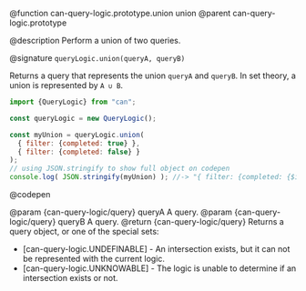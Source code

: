 @function can-query-logic.prototype.union union
@parent can-query-logic.prototype

@description Perform a union of two queries.

@signature `queryLogic.union(queryA, queryB)`

  Returns a query that represents the union `queryA` and `queryB`. In set theory, a union is
  represented by `A ∪ B`.

  ```js
  import {QueryLogic} from "can";

  const queryLogic = new QueryLogic();

  const myUnion = queryLogic.union(
    { filter: {completed: true} },
    { filter: {completed: false} }
  );
  // using JSON.stringify to show full object on codepen
  console.log( JSON.stringify(myUnion) ); //-> "{ filter: {completed: {$in: [true, false]}} }"
  ```
  @codepen

  @param  {can-query-logic/query} queryA A query.
  @param  {can-query-logic/query} queryB A query.
  @return {can-query-logic/query} Returns a query object, or one of the special sets:
  - [can-query-logic.UNDEFINABLE] - An intersection exists, but it can not be represented with the current logic.
  - [can-query-logic.UNKNOWABLE] - The logic is unable to determine if an intersection exists or not.
